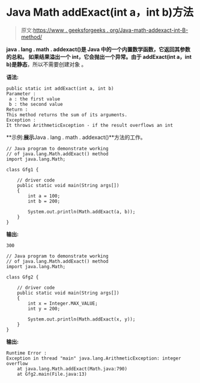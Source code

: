 # Java Math addExact(int a，int b)方法

> 原文:[https://www . geeksforgeeks . org/Java-math-addexact-int-B- method/](https://www.geeksforgeeks.org/java-math-addexactint-int-b-method/)

**java . lang . math . addexact()**是 Java 中的一个内置数学函数，它返回其参数的总和。
如果结果溢出一个 int，它会抛出一个异常。由于 addExact(int a，int b)是**静态**，所以不需要创建对象
。

**语法:**

```
public static int addExact(int a, int b)
Parameter :
 a : the first value
 b : the second value
Return :
This method returns the sum of its arguments.
Exception :
It throws ArithmeticException - if the result overflows an int

```

**示例:**展示**Java . lang . math . addexact()**方法的工作。

```
// Java program to demonstrate working
// of java.lang.Math.addExact() method
import java.lang.Math;

class Gfg1 {

    // driver code
    public static void main(String args[])
    {
        int a = 100;
        int b = 200;

        System.out.println(Math.addExact(a, b));
    }
}
```

**输出:**

```
300

```

```
// Java program to demonstrate working
// of java.lang.Math.addExact() method
import java.lang.Math;

class Gfg2 {

    // driver code
    public static void main(String args[])
    {
        int x = Integer.MAX_VALUE;
        int y = 200;

        System.out.println(Math.addExact(x, y));
    }
}
```

**输出:**

```
Runtime Error :
Exception in thread "main" java.lang.ArithmeticException: integer overflow
    at java.lang.Math.addExact(Math.java:790)
    at Gfg2.main(File.java:13)

```
